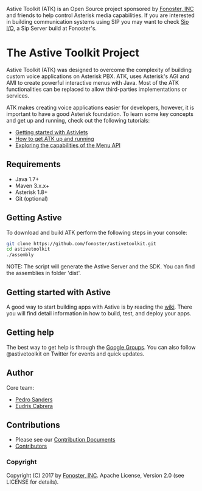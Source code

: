 Astive Toolkit (ATK) is an Open Source project sponsored by [Fonoster, INC](https://fonoster.com) and friends to
help control Asterisk media capabilities. If you are interested in building communication systems using SIP you
may want to check [Sip I/O](https://https://github.com/psanders/sip.io), a Sip Server build at Fonoster's.

# The Astive Toolkit Project 

Astive Toolkit (ATK) was designed to overcome the complexity of building custom voice applications on Asterisk PBX. ATK, uses Asterisk's AGI and AMI to create powerful interactive menus with Java. Most of the ATK functionalities can be replaced to allow third-parties implementations or services.

ATK makes creating voice applications easier for developers, however, it is important to have a good Asterisk foundation. To learn some key concepts and get up and running, check out the following tutorials:

* [Getting started with Astivlets](https://github.com/fonoster/astivetoolkit/wiki/Tutorial:-Getting-Started-With-Astivlets)
* [How to get ATK up and running](https://github.com/fonoster/astivetoolkit/wiki/Tutorial:-How-to-get-ATK-up-and-running)
* [Exploring the capabilities of the Menu API](https://github.com/fonoster/astivetoolkit/wiki/Tutorial:-Exploring-the-capabilities-of-the-Menu-API)

## Requirements

* Java 1.7+
* Maven 3.x.x+
* Asterisk 1.8+
* Git (optional)

## Getting Astive

To download and build ATK perform the following steps in your console:

```bash
git clone https://github.com/fonoster/astivetoolkit.git
cd astivetoolkit
./assembly
```

NOTE: The script will generate the Astive Server and the SDK. You can find the assemblies in folder 'dist'.

## Getting started with Astive

A good way to start building apps with Astive is by reading the [wiki](https://github.com/fonoster/astivetoolkit/wiki/GuideHelloWorldTutorial). There you will find detail information in how to build, test, and deploy your apps.

## Getting help

The best way to get help is through the [Google Groups](http://bit.ly/13KGLyx). You can also follow @astivetoolkit on Twitter for events and quick updates.

## Author

Core team:

* [Pedro Sanders](https://github.com/psanders)
* [Eudris Cabrera](https://github.com/ecabrerar)

## Contributions
* Please see our [Contribution Documents](https://raw.githubusercontent.com/fonoster/astivetoolkit/master/CONTRIBUTORS) 
* [Contributors](https://github.com/fonoster/astivetoolkit/contributors)

### Copyright

Copyright (C) 2017 by [Fonoster, INC](https://fonoster.com). Apache License, Version 2.0 (see LICENSE for details).
